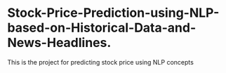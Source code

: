 # Stock-Price-Prediction-using-NLP-based-on-Historical-Data-and-News-Headlines.


This is the project for predicting stock price using NLP concepts 